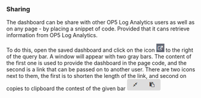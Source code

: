 ### Sharing

The dashboard can be share with other OP5 Log Analytics users as well
as on any page - by placing a snippet of code. Provided that it cans
retrieve information from OP5 Log Analytics.

To do this, open the saved dashboard and click on the icon
![](/media/media/image36.png) to the right of the query bar. A window
will appear with two gray bars. The content of the first one is used
to provide the dashboard in the page code, and the second is a link
that can be passed on to another user. There are two icons next to
them, the first is to shorten the length of the link, and second on
copies to clipboard the contest of the given bar
![](/media/media/image37.png)
